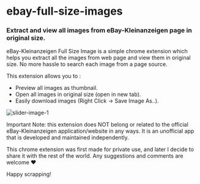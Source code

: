 # ebay-full-size-images
### Extract and view all images from eBay-Kleinanzeigen page in original size.

eBay-Kleinanzeigen Full Size Image is a simple chrome extension which helps you extract all the images from web page and view them in original size. No more hassle to search each image from a page source.

This extension allows you to :
- Preview all images as thumbnail.
- Open all images in original size (open in new tab).
- Easily download images (Right Click -> Save Image As..).

![slider-image-1](https://user-images.githubusercontent.com/28008257/69738861-000dcf80-1137-11ea-9c40-e1624e615d1a.png)

Important Note: this extension does NOT belong or related to the official eBay-Kleinanzeigen application/website in any ways. It is an unofficial app that is developed and maintained independently.

This chrome extension was first made for private use, and later I decide to share it with the rest of the world.
Any suggestions and comments are welcome ❤️

Happy scrapping!